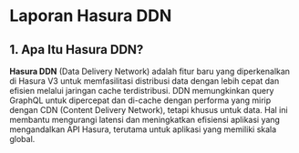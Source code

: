 # Laporan Hasura DDN

## 1. Apa Itu Hasura DDN?

**Hasura DDN** (Data Delivery Network) adalah fitur baru yang diperkenalkan di Hasura V3 untuk memfasilitasi distribusi data dengan lebih cepat dan efisien melalui jaringan cache terdistribusi. DDN memungkinkan query GraphQL untuk dipercepat dan di-cache dengan performa yang mirip dengan CDN (Content Delivery Network), tetapi khusus untuk data. Hal ini membantu mengurangi latensi dan meningkatkan efisiensi aplikasi yang mengandalkan API Hasura, terutama untuk aplikasi yang memiliki skala global.

